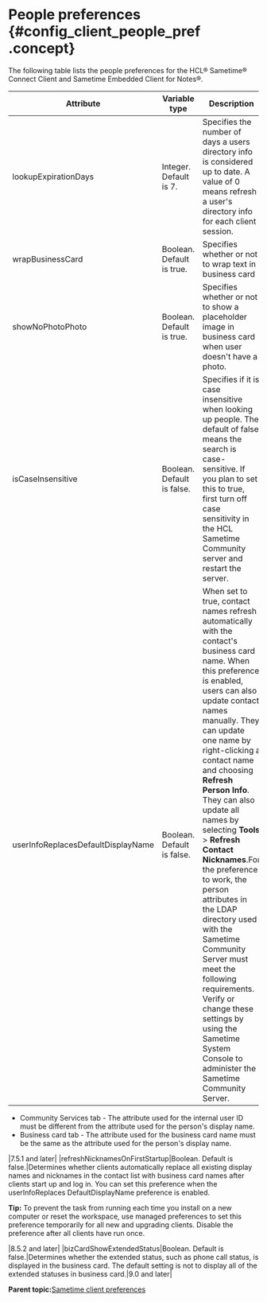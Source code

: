 # People preferences {#config_client_people_pref .concept}

The following table lists the people preferences for the HCL® Sametime® Connect Client and Sametime Embedded Client for Notes®.

|Attribute|Variable type|Description|Release|
|---------|-------------|-----------|-------|
|lookupExpirationDays|Integer. Default is 7.|Specifies the number of days a users directory info is considered up to date. A value of 0 means refresh a user's directory info for each client session.|7.5.1 and later|
|wrapBusinessCard|Boolean. Default is true.|Specifies whether or not to wrap text in business card|7.5.1 and later|
|showNoPhotoPhoto|Boolean. Default is true.|Specifies whether or not to show a placeholder image in business card when user doesn't have a photo.|7.5.1 and later|
|isCaseInsensitive|Boolean. Default is false.|Specifies if it is case insensitive when looking up people. The default of false means the search is case-sensitive. If you plan to set this to true, first turn off case sensitivity in the HCL Sametime Community server and restart the server.|7.5.1 and later|
|userInfoReplacesDefaultDisplayName|Boolean. Default is false.|When set to true, contact names refresh automatically with the contact's business card name. When this preference is enabled, users can also update contact names manually. They can update one name by right-clicking a contact name and choosing **Refresh Person Info**. They can also update all names by selecting **Tools** \> **Refresh Contact Nicknames**.For the preference to work, the person attributes in the LDAP directory used with the Sametime Community Server must meet the following requirements. Verify or change these settings by using the Sametime System Console to administer the Sametime Community Server.

-   Community Services tab - The attribute used for the internal user ID must be different from the attribute used for the person's display name.
-   Business card tab - The attribute used for the business card name must be the same as the attribute used for the person's display name.

|7.5.1 and later|
|refreshNicknamesOnFirstStartup|Boolean. Default is false.|Determines whether clients automatically replace all existing display names and nicknames in the contact list with business card names after clients start up and log in. You can set this preference when the userInfoReplaces DefaultDisplayName preference is enabled.

**Tip:** To prevent the task from running each time you install on a new computer or reset the workspace, use managed preferences to set this preference temporarily for all new and upgrading clients. Disable the preference after all clients have run once.

|8.5.2 and later|
|bizCardShowExtendedStatus|Boolean. Default is false.|Determines whether the extended status, such as phone call status, is displayed in the business card. The default setting is not to display all of the extended statuses in business card.|9.0 and later|

**Parent topic:**[Sametime client preferences](config_client_pref_tables.md)

